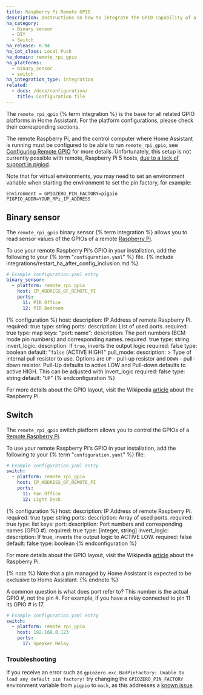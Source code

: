 ```yaml
---
title: Raspberry Pi Remote GPIO
description: Instructions on how to integrate the GPIO capability of a remote Raspberry Pi into Home Assistant.
ha_category:
  - Binary sensor
  - DIY
  - Switch
ha_release: 0.94
ha_iot_class: Local Push
ha_domain: remote_rpi_gpio
ha_platforms:
  - binary_sensor
  - switch
ha_integration_type: integration
related:
  - docs: /docs/configuration/
    title: Configuration file
---
```


The `remote_rpi_gpio` {% term integration %} is the base for all related GPIO platforms in Home Assistant. For the platform configurations, please check their corresponding sections.

The remote Raspberry Pi, and the control computer where Home Assistant is running must be configured to be able to run `remote_rpi_gpio`, see [Configuring Remote GPIO](https://gpiozero.readthedocs.io/en/stable/remote_gpio.html) for more details. Unfortunately, this setup is not currently possible with remote, Raspberry Pi 5 hosts, [due to a lack of support in pigiod](https://github.com/joan2937/pigpio/issues/586).

Note that for virtual environments, you may need to set an environment variable when starting the environment to set the pin factory, for example:

`Environment = GPIOZERO_PIN_FACTORY=pigpio PIGPIO_ADDR=YOUR_RPi_IP_ADDRESS`

## Binary sensor

The `remote_rpi_gpio` binary sensor {% term integration %} allows you to read sensor values of the GPIOs of a remote [Raspberry Pi](https://www.raspberrypi.org/).

To use your remote Raspberry Pi's GPIO in your installation, add the following to your {% term "`configuration.yaml`" %} file.
{% include integrations/restart_ha_after_config_inclusion.md %}

```yaml
# Example configuration.yaml entry
binary_sensor:
  - platform: remote_rpi_gpio
    host: IP_ADDRESS_OF_REMOTE_PI
    ports:
      11: PIR Office
      12: PIR Bedroom
```

{% configuration %}
host:
  description: IP Address of remote Raspberry Pi.
  required: true
  type: string
ports:
  description: List of used ports.
  required: true
  type: map
  keys:
    "port: name":
      description: The port numbers (BCM mode pin numbers) and corresponding names.
      required: true
      type: string
invert_logic:
  description: If `true`, inverts the output logic
  required: false
  type: boolean
  default: "`false` (ACTIVE HIGH)"
pull_mode:
  description: >
    Type of internal pull resistor to use.
    Options are `UP` - pull-up resistor and `DOWN` - pull-down resistor.
    Pull-Up defaults to active LOW and Pull-down defaults to active HIGH. This can be adjusted with invert_logic
  required: false
  type: string
  default: "`UP`"
{% endconfiguration %}

For more details about the GPIO layout, visit the Wikipedia [article](https://en.wikipedia.org/wiki/Raspberry_Pi#J8_header_and_general_purpose_input-output_(GPIO)) about the Raspberry Pi.

## Switch

The `remote_rpi_gpio` switch platform allows you to control the GPIOs of a [Remote Raspberry Pi](https://www.raspberrypi.org/).

To use your remote Raspberry Pi's GPIO in your installation, add the following to your {% term "`configuration.yaml`" %} file:

```yaml
# Example configuration.yaml entry
switch:
  - platform: remote_rpi_gpio
    host: IP_ADDRESS_OF_REMOTE_PI
    ports:
      11: Fan Office
      12: Light Desk
```

{% configuration %}
host:
  description: IP Address of remote Raspberry Pi.
  required: true
  type: string
ports:
  description: Array of used ports.
  required: true
  type: list
  keys:
    port:
      description: Port numbers and corresponding names (GPIO #).
      required: true
      type: [integer, string]
invert_logic:
  description: If true, inverts the output logic to ACTIVE LOW.
  required: false
  default: false
  type: boolean
{% endconfiguration %}

For more details about the GPIO layout, visit the Wikipedia [article](https://en.wikipedia.org/wiki/Raspberry_Pi#J8_header_and_general_purpose_input-output_(GPIO)) about the Raspberry Pi.

{% note %}
Note that a pin managed by Home Assistant is expected to be exclusive to Home Assistant.
{% endnote %}

A common question is what does port refer to? This number is the actual GPIO #, not the pin #.
For example, if you have a relay connected to pin 11 its GPIO # is 17.

```yaml
# Example configuration.yaml entry
switch:
  - platform: remote_rpi_gpio
    host: 192.168.0.123
    ports:
      17: Speaker Relay
```

### Troubleshooting

If you receive an error such as `gpiozero.exc.BadPinFactory: Unable to load any default pin factory!` try changing the `GPIOZERO_PIN_FACTORY` environment variable from `pigpio` to `mock`, as this addresses a [known issue](https://forums.raspberrypi.com/viewtopic.php?p=1417922).

